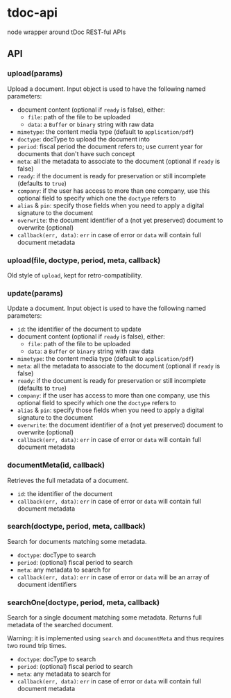 tdoc-api
========

node wrapper around tDoc REST-ful APIs

API
---

### upload(params)

Upload a document.
Input object is used to have the following named parameters:

* document content (optional if `ready` is false), either:
  * `file`: path of the file to be uploaded
  * `data`: a `Buffer` or `binary` string with raw data
* `mimetype`: the content media type (default to `application/pdf`)
* `doctype`: docType to upload the document into
* `period`: fiscal period the document refers to; use current year for documents that don't have such concept
* `meta`: all the metadata to associate to the document (optional if `ready` is false)
* `ready`: if the document is ready for preservation or still incomplete (defaults to `true`)
* `company`: if the user has access to more than one company, use this optional field to specify which one the `doctype` refers to
* `alias` & `pin`: specify those fields when you need to apply a digital signature to the document
* `overwrite`: the document identifier of a (not yet preserved) document to overwrite (optional)
* `callback(err, data)`: `err` in case of error or `data` will contain full document metadata

### upload(file, doctype, period, meta, callback)

Old style of `upload`, kept for retro-compatibility.

### update(params)

Update a document.
Input object is used to have the following named parameters:

* `id`: the identifier of the document to update
* document content (optional if `ready` is false), either:
  * `file`: path of the file to be uploaded
  * `data`: a `Buffer` or `binary` string with raw data
* `mimetype`: the content media type (default to `application/pdf`)
* `meta`: all the metadata to associate to the document (optional if `ready` is false)
* `ready`: if the document is ready for preservation or still incomplete (defaults to `true`)
* `company`: if the user has access to more than one company, use this optional field to specify which one the `doctype` refers to
* `alias` & `pin`: specify those fields when you need to apply a digital signature to the document
* `overwrite`: the document identifier of a (not yet preserved) document to overwrite (optional)
* `callback(err, data)`: `err` in case of error or `data` will contain full document metadata

### documentMeta(id, callback)

Retrieves the full metadata of a document.

* `id`: the identifier of the document
* `callback(err, data)`: `err` in case of error or `data` will contain full document metadata

### search(doctype, period, meta, callback)

Search for documents matching some metadata.

* `doctype`: docType to search
* `period`: (optional) fiscal period to search
* `meta`: any metadata to search for
* `callback(err, data)`: `err` in case of error or `data` will be an array of document identifiers

### searchOne(doctype, period, meta, callback)

Search for a single document matching some metadata.
Returns full metadata of the searched document.

Warning: it is implemented using `search` and `documentMeta` and thus requires two round trip times.

* `doctype`: docType to search
* `period`: (optional) fiscal period to search
* `meta`: any metadata to search for
* `callback(err, data)`: `err` in case of error or `data` will contain full document metadata
